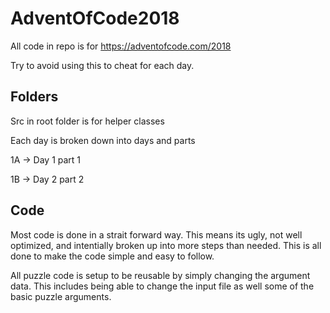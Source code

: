 # AdventOfCode2018
All code in repo is for https://adventofcode.com/2018

Try to avoid using this to cheat for each day. 

## Folders

Src in root folder is for helper classes

Each day is broken down into days and parts

1A -> Day 1 part 1

1B -> Day 2 part 2

## Code

Most code is done in a strait forward way. This means its ugly, not well optimized, and intentially broken up into more steps than needed. This is all done to make the code simple and easy to follow. 

All puzzle code is setup to be reusable by simply changing the argument data. This includes being able to change the input file as well some of the basic puzzle arguments.
